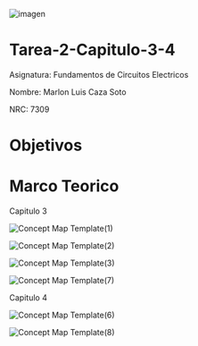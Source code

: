 ![imagen](https://user-images.githubusercontent.com/105812540/169170187-c196cd47-cab4-4ce5-9db3-5f7ce407d292.png)

# Tarea-2-Capitulo-3-4

Asignatura: Fundamentos de Circuitos Electricos

Nombre: Marlon Luis Caza Soto 

NRC: 7309

# Objetivos 


# Marco Teorico 

Capitulo 3

![Concept Map Template(1)](https://user-images.githubusercontent.com/105812540/170408384-f5c4a762-4f9b-49d5-b76a-db58d1bbd5ea.jpg)

![Concept Map Template(2)](https://user-images.githubusercontent.com/105812540/170408387-6633c40a-60a1-4dd1-9b3c-b4691c660692.jpg)

![Concept Map Template(3)](https://user-images.githubusercontent.com/105812540/170410096-43bab628-b94e-405f-9522-7108c483ccbc.jpg)

![Concept Map Template(7)](https://user-images.githubusercontent.com/105812540/170424743-a0e4eff9-8c1e-4dcd-bff7-95c29e33b420.jpg)

Capitulo 4

![Concept Map Template(6)](https://user-images.githubusercontent.com/105812540/170424305-beaed200-d024-4482-81cb-0040d635a8a6.jpg)

![Concept Map Template(8)](https://user-images.githubusercontent.com/105812540/170427780-f0a461da-3ba6-436a-8d7a-608c9e0e9435.jpg)


